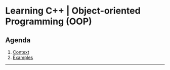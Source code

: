 # Learning C++ | Object-oriented Programming (OOP)

## Agenda

1. [Context](./docs/context.md)
2. [Examples](./docs/C-examples.md)


---
